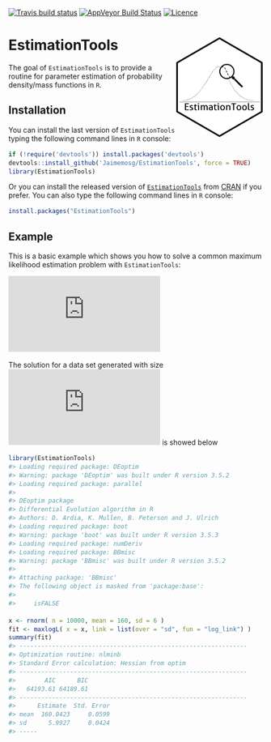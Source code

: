 
<!-- README.md is generated from README.Rmd. Please edit that file -->

[![Travis build
status](https://travis-ci.org/Jaimemosg/EstimationTools.svg?branch=master)](https://travis-ci.org/Jaimemosg/EstimationTools)
[![AppVeyor Build
Status](https://ci.appveyor.com/api/projects/status/github/Jaimemosg/EstimationTools?branch=master&svg=true)](https://ci.appveyor.com/project/Jaimemosg/EstimationTools)
[![Licence](https://img.shields.io/badge/licence-GPL--3-blue.svg)](https://www.gnu.org/licenses/gpl-3.0.en.html)

# EstimationTools <img src="man/figure/ETLogo.png" align="right" height="200" align="right"/>

<!-- badges: start -->

<!-- badges: end -->

The goal of `EstimationTools` is to provide a routine for parameter
estimation of probability density/mass functions in `R`.

## Installation

You can install the last version of `EstimationTools` typing the
following command lines in `R` console:

``` r
if (!require('devtools')) install.packages('devtools')
devtools::install_github('Jaimemosg/EstimationTools', force = TRUE)
library(EstimationTools)
```

Or you can install the released version of
[`EstimationTools`](https://cran.r-project.org/package=EstimationTools)
from [CRAN](https://cran.r-project.org/web/packages/index.html) if you
prefer. You can also type the following command lines in `R` console:

``` r
install.packages("EstimationTools")
```

## Example

This is a basic example which shows you how to solve a common maximum
likelihood estimation problem with `EstimationTools`:

  
![
\\begin{aligned} 
X &\\sim N(\\mu, \\:\\sigma^2) \\\\
\\mu &= 160 \\\\
\\sigma &= 6
\\end{aligned}
](https://latex.codecogs.com/png.latex?%0A%5Cbegin%7Baligned%7D%20%0AX%20%26%5Csim%20N%28%5Cmu%2C%20%5C%3A%5Csigma%5E2%29%20%5C%5C%0A%5Cmu%20%26%3D%20160%20%5C%5C%0A%5Csigma%20%26%3D%206%0A%5Cend%7Baligned%7D%0A
"
\\begin{aligned} 
X &\\sim N(\\mu, \\:\\sigma^2) \\\\
\\mu &= 160 \\\\
\\sigma &= 6
\\end{aligned}
")  

The solution for a data set generated with size
![n=10000](https://latex.codecogs.com/png.latex?n%3D10000 "n=10000") is
showed below

``` r
library(EstimationTools)
#> Loading required package: DEoptim
#> Warning: package 'DEoptim' was built under R version 3.5.2
#> Loading required package: parallel
#> 
#> DEoptim package
#> Differential Evolution algorithm in R
#> Authors: D. Ardia, K. Mullen, B. Peterson and J. Ulrich
#> Loading required package: boot
#> Warning: package 'boot' was built under R version 3.5.3
#> Loading required package: numDeriv
#> Loading required package: BBmisc
#> Warning: package 'BBmisc' was built under R version 3.5.2
#> 
#> Attaching package: 'BBmisc'
#> The following object is masked from 'package:base':
#> 
#>     isFALSE

x <- rnorm( n = 10000, mean = 160, sd = 6 )
fit <- maxlogL( x = x, link = list(over = "sd", fun = "log_link") )
summary(fit)
#> ---------------------------------------------------------------
#> Optimization routine: nlminb 
#> Standard Error calculation: Hessian from optim 
#> ---------------------------------------------------------------
#>        AIC      BIC
#>   64193.61 64189.61
#> ---------------------------------------------------------------
#>      Estimate  Std. Error
#> mean  160.0423     0.0599
#> sd      5.9927     0.0424
#> -----
```
